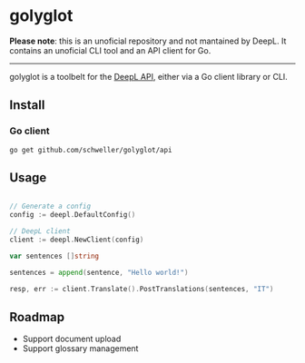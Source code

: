 # golyglot

**Please note**: this is an unoficial repository and not mantained by DeepL. It contains an unoficial CLI tool and an API client for Go.

---

golyglot is a toolbelt for the [DeepL API](https://www.deepl.com/docs-api), either via a Go client library or CLI.

## Install

### Go client

`go get github.com/schweller/golyglot/api`

## Usage

```go

// Generate a config
config := deepl.DefaultConfig()

// DeepL client
client := deepl.NewClient(config)

var sentences []string

sentences = append(sentence, "Hello world!")

resp, err := client.Translate().PostTranslations(sentences, "IT")
```

## Roadmap

* Support document upload
* Support glossary management